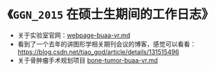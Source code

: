 # 《`GGN_2015` 在硕士生期间的工作日志》

- 关于实验室官网：[webpage-buaa-vr.md](../../data/buaa-vr/webpage-buaa-vr.md)
- 看到了一个去年的讲图形学相关期刊会议的博客，感觉可以看看：https://blog.csdn.net/tiao_god/article/details/131515496
- 关于骨肿瘤手术规划项目 [bone-tumor-buaa-vr.md](../../data/buaa-vr/bone-tumor-buaa-vr.md)
